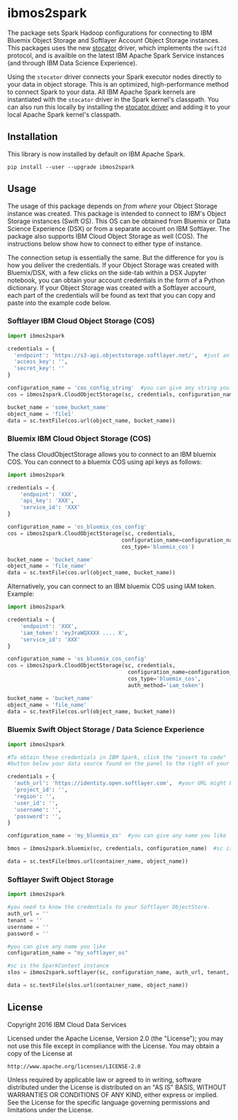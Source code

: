 # ibmos2spark

The package sets Spark Hadoop configurations for connecting to
IBM Bluemix Object Storage and Softlayer Account Object Storage instances. This packages uses the new [stocator](https://github.com/SparkTC/stocator) driver, which implements the `swift2d` protocol, and is availble
on the latest IBM Apache Spark Service instances (and through IBM Data Science Experience).


Using the `stocator` driver connects your Spark executor nodes directly
to your data in object storage.
This is an optimized, high-performance method to connect Spark to your data. All IBM Apache Spark kernels
are instantiated with the `stocator` driver in the Spark kernel's classpath.
You can also run this locally by installing the [stocator driver](https://github.com/SparkTC/stocator)
and adding it to your local Apache Spark kernel's classpath.

## Installation

This library is now installed by default on IBM Apache Spark.

```
pip install --user --upgrade ibmos2spark
```

## Usage

The usage of this package depends on *from where* your Object Storage instance was created. This package
is intended to connect to IBM's Object Storage instances (Swift OS). This OS can be obtained from Bluemix or Data Science Experience (DSX) or from a separate account on IBM Softlayer. The package also supports IBM Cloud Object Storage as well (COS).
The instructions below show how to connect to either type of instance.

The connection setup is essentially the same. But the difference for you is how you deliver the
credentials. If your Object Storage was created with Bluemix/DSX, with a few clicks on the side-tab
within a DSX Jupyter notebook, you can obtain your account credentials in the form of a Python dictionary.
If your Object Storage was created with a Softlayer account, each part of the credentials will
be found as text that you can copy and paste into the example code below.

### Softlayer IBM Cloud Object Storage (COS)
```python
import ibmos2spark

credentials = {
  'endpoint': 'https://s3-api.objectstorage.softlayer.net/',  #just an example. Your url might be different
  'access_key': '',
  'secret_key': ''
}

configuration_name = 'cos_config_string'  #you can give any string you like
cos = ibmos2spark.CloudObjectStorage(sc, credentials, configuration_name=configuration_name)  #sc is the SparkContext instance.

bucket_name = 'some_bucket_name'
object_name = 'file1'
data = sc.textFile(cos.url(object_name, bucket_name))
```

### Bluemix IBM Cloud Object Storage (COS)
The class CloudObjectStorage allows you to connect to an IBM bluemix COS. You can connect to a bluemix COS using api keys
as follows:

```python
import ibmos2spark

credentials = {
    'endpoint': 'XXX',
    'api_key': 'XXX',
    'service_id': 'XXX'
}

configuration_name = 'os_bluemix_cos_config'
cos = ibmos2spark.CloudObjectStorage(sc, credentials,
                                    configuration_name=configuration_name,
                                    cos_type='bluemix_cos')

bucket_name = 'bucket_name'
object_name = 'file_name'
data = sc.textFile(cos.url(object_name, bucket_name))
```

Alternatively, you can connect to an IBM bluemix COS using IAM token. Example:
```python
import ibmos2spark

credentials = {
    'endpoint': 'XXX',
    'iam_token': 'eyJraWQXXXX .... X',
    'service_id': 'XXX'
}

configuration_name = 'os_bluemix_cos_config'
cos = ibmos2spark.CloudObjectStorage(sc, credentials,
                                      configuration_name=configuration_name,
                                      cos_type='bluemix_cos',
                                      auth_method='iam_token')

bucket_name = 'bucket_name'
object_name = 'file_name'
data = sc.textFile(cos.url(object_name, bucket_name))
```


### Bluemix Swift Object Storage / Data Science Experience

```python
import ibmos2spark

#To obtain these credentials in IBM Spark, click the "insert to code"
#button below your data source found on the panel to the right of your notebook.

credentials = {
  'auth_url': 'https://identity.open.softlayer.com',  #your URL might be different
  'project_id': '',
  'region': '',
  'user_id': '',
  'username': '',
  'password': '',
}

configuration_name = 'my_bluemix_os'  #you can give any name you like

bmos = ibmos2spark.bluemix(sc, credentials, configuration_name)  #sc is the SparkContext instance

data = sc.textFile(bmos.url(container_name, object_name))
```


### Softlayer Swift Object Storage


```python
import ibmos2spark

#you need to know the credentials to your Softlayer ObjectStore.
auth_url = ''
tenant = ''
username = ''
password = ''

#you can give any name you like
configuration_name = "my_softlayer_os"

#sc is the SparkContext instance
slos = ibmos2spark.softlayer(sc, configuration_name, auth_url, tenant, username, password)

data = sc.textFile(slos.url(container_name, object_name))
```


## License

Copyright 2016 IBM Cloud Data Services

Licensed under the Apache License, Version 2.0 (the "License");
you may not use this file except in compliance with the License.
You may obtain a copy of the License at

    http://www.apache.org/licenses/LICENSE-2.0

Unless required by applicable law or agreed to in writing, software
distributed under the License is distributed on an "AS IS" BASIS,
WITHOUT WARRANTIES OR CONDITIONS OF ANY KIND, either express or implied.
See the License for the specific language governing permissions and
limitations under the License.
